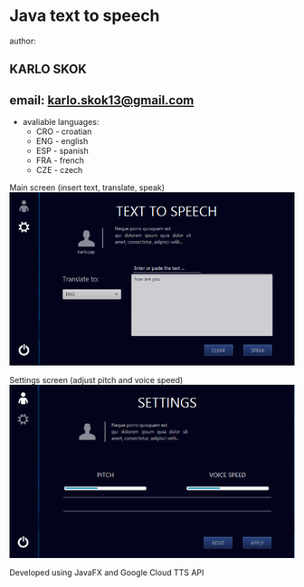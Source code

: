 # Java text to speech

author:

## KARLO SKOK
## email: karlo.skok13@gmail.com

- avaliable languages:
    - CRO - croatian
    - ENG - english
    - ESP - spanish
    - FRA - french
    - CZE - czech

Main screen (insert text, translate, speak)
![](Pics/screenshot1.PNG)



Settings screen (adjust pitch and voice speed)
![](Pics/screenshot2.PNG)





Developed using JavaFX and Google Cloud TTS API




